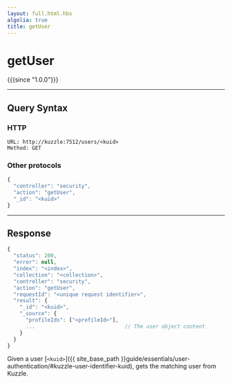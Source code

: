 ```yaml
---
layout: full.html.hbs
algolia: true
title: getUser
---
```



# getUser

{{{since "1.0.0"}}}



---

## Query Syntax

### HTTP

```http
URL: http://kuzzle:7512/users/<kuid>
Method: GET
```

### Other protocols

```js
{
  "controller": "security",
  "action": "getUser",
  "_id": "<kuid>"
}
```

---

## Response

```javascript
{
  "status": 200,
  "error": null,
  "index": "<index>",
  "collection": "<collection>",
  "controller": "security",
  "action": "getUser",
  "requestId": "<unique request identifier>",
  "result": {
    "_id": "<kuid>",
    "_source": {
      "profileIds": ["<profileId>"],
      ...                             // The user object content
    }
  }
}
```


Given a user [`<kuid>`]({{ site_base_path }}guide/essentials/user-authentication/#kuzzle-user-identifier-kuid), gets the matching user from Kuzzle.
